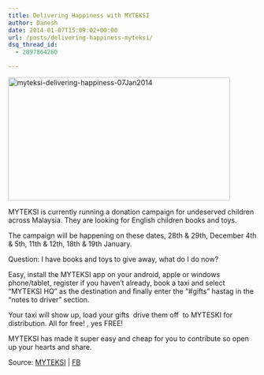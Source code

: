 ```yaml
---
title: Delivering Happiness with MYTEKSI
author: Danesh
date: 2014-01-07T15:09:02+00:00
url: /posts/delivering-happiness-myteksi/
dsq_thread_id:
  - 2097864260

---
```

<a href="/posts/delivery-happiness-myteksi/myteksi-delivering-happiness-07jan2014/" rel="attachment wp-att-3397"><img loading="lazy" class="alignnone size-medium wp-image-3397" alt="myteksi-delivering-happiness-07Jan2014" src="/wp-content/uploads/2014/01/myteksi-delivering-happiness-07Jan2014-450x250.png" width="450" height="250" srcset="/wp-content/uploads/2014/01/myteksi-delivering-happiness-07Jan2014-450x250.png 450w, /wp-content/uploads/2014/01/myteksi-delivering-happiness-07Jan2014.png 596w" sizes="(max-width: 450px) 100vw, 450px" /></a>

MYTEKSI is currently running a donation campaign for undeserved children across Malaysia. They are looking for English children books and toys.

The campaign will be happening on these dates, 28th & 29th, December 4th & 5th, 11th & 12th, 18th & 19th January.

Question: I have books and toys to give away, what do I do now?

Easy, install the MYTEKSI app on your android, apple or windows phone/tablet, register if you haven&#8217;t already, book a taxi and select &#8220;MYTEKSI HQ&#8221; as the destination and finally enter the &#8220;#gifts&#8221; hastag in the &#8220;notes to driver&#8221; section.

Your taxi will show up, load your gifts  drive them off  to MYTESKI for distribution. All for free! , yes FREE!

MYTEKSI has made it super easy and cheap for you to contribute so open up your hearts and share.

Source: [MYTEKSI][1] | [FB][2]

 [1]: http://campaigns.myteksi.com/delivering-happiness/
 [2]: https://www.facebook.com/MyTeksi